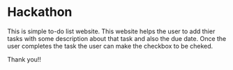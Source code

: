 # Hackathon

This is simple to-do list website.
This website helps the user to add thier tasks with some description about that task and also the due date.
Once the user completes the task the user can make the checkbox to be cheked.

Thank you!!
